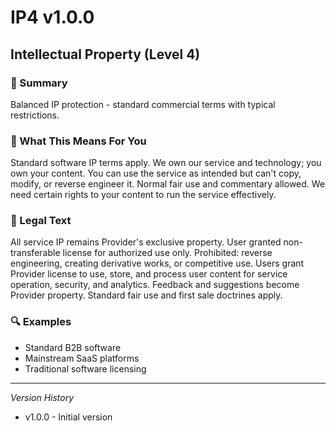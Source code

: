 # IP4 v1.0.0

## Intellectual Property (Level 4)

### 📌 Summary
Balanced IP protection - standard commercial terms with typical restrictions.

### 👤 What This Means For You
Standard software IP terms apply. We own our service and technology; you own your content. You can use the service as intended but can't copy, modify, or reverse engineer it. Normal fair use and commentary allowed. We need certain rights to your content to run the service effectively.

### 📜 Legal Text
All service IP remains Provider's exclusive property. User granted non-transferable license for authorized use only. Prohibited: reverse engineering, creating derivative works, or competitive use. Users grant Provider license to use, store, and process user content for service operation, security, and analytics. Feedback and suggestions become Provider property. Standard fair use and first sale doctrines apply.

### 🔍 Examples
- Standard B2B software
- Mainstream SaaS platforms  
- Traditional software licensing

---
*Version History*
- v1.0.0 - Initial version